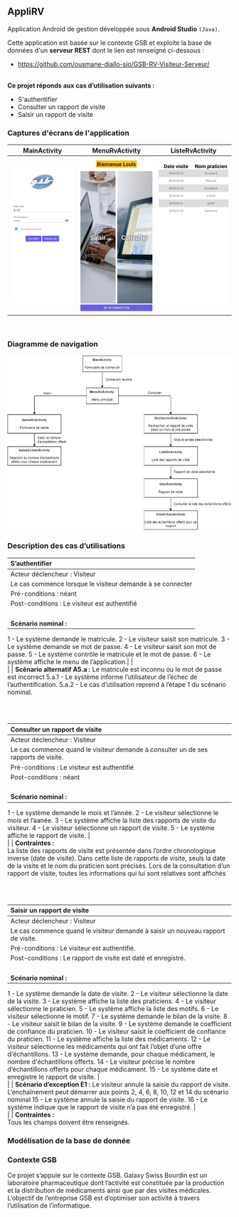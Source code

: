 ## AppliRV
Application Android de gestion développée sous **Android Studio** `(Java)`.

Cette application est basée sur le contexte GSB et exploite la base de données d'un **serveur REST** dont le lien est renseigné ci-dessous :
- https://github.com/ousmane-diallo-sio/GSB-RV-Visiteur-Serveur/


<br>**Ce projet réponds aux cas d’utilisation suivants :**
- S'authentifier
- Consulter un rapport de visite
- Saisir un rapport de visite

### Captures d'écrans de l'application

| MainActivity | MenuRvActivity | ListeRvActivity |
| :----------: | :------------: | :-------------: |
| ![](documents/activity-main.jpg) | ![](documents/activity-menu.jpg) | ![](documents/activity-liste-rv.jpg)
<br>

### Diagramme de navigation

![](documents/navigation-applirv.jpg)

### Description des cas d’utilisations

| **S’authentifier** | 
| :------------- | 
| Acteur déclencheur : Visiteur |
| Le cas commence lorsque le visiteur demande à se connecter |
| Pré-conditions : néant |
| Post-conditions : Le visiteur est authentifié |
| <br> |
| **Scénario nominal :** <br> 
1 - Le système demande le matricule.
2 - Le visiteur saisit son matricule.
3 - Le système demande se mot de passe.
4 - Le visiteur saisit son mot de passe.
5 - Le système contrôle le matricule et le mot de passe.
6 - Le système affiche le menu de l’application.|
| <br> |
| **Scénario alternatif A5.a :** Le matricule est inconnu ou le mot de passe est incorrect
5.a.1 - Le système informe l’utilisateur de l’échec de l’authentification.
5.a.2 - Le cas d’utilisation reprend à l’étape 1 du scénario nominal.

<br><br>

| **Consulter un rapport de visite** |
| :------------ |
| Acteur déclencheur : Visiteur |
| Le cas commence quand le visiteur demande à consulter un de ses rapports de visite. |
| Pré-conditions : Le visiteur est authentifié |
| Post-conditions : néant |
| <br> |
| **Scénario nominal :** <br>
1 - Le système demande le mois et l’année.
2 - Le visiteur sélectionne le mois et l’aanée.
3 - Le système affiche la liste des rapports de visite du visiteur.
4 - Le visiteur sélectionne un rapport de visite.
5 - Le système affiche le rapport de visite.
| <br> |
| **Contraintes :** <br>
La liste des rapports de visite est présentée dans l’ordre chronologique inverse (date de visite). 
Dans cette liste de rapports de visite, seuls la date de la visite et le nom du praticien sont précisés.
Lors de la consultation d’un rapport de visite, toutes les informations qui lui sont relatives sont affichés

<br><br>

| **Saisir un rapport de visite** |
| :--------- |
| Acteur déclencheur : Visiteur |
| Le cas commence quand le visiteur demande à saisir un nouveau rapport de visite. |
| Pré-conditions : Le visiteur est authentifié. |
| Post-conditions : Le rapport de visite est daté et enregistré. |
| <br> |
| **Scénario nominal :** <br> 
1 - Le système demande la date de visite.
2 - Le visiteur sélectionne la date de la visite.
3 - Le système affiche la liste des praticiens.
4 - Le visiteur sélectionne le praticien.
5 - Le système affiche la liste des motifs.
6 - Le visiteur sélectionne le motif.
7 - Le système demande le bilan de la visite.
8 - Le visiteur saisit le bilan de la visite.
9 - Le système demande le coefficient de confiance du praticien.
10 - Le visiteur saisit le coefficient de confiance du praticien.
11 - Le système affiche la liste des médicaments.
12 - Le visiteur sélectionne les médicaments qui ont fait l’objet d’une offre d'échantillons.
13 - Le système demande, pour chaque médicament, le nombre d'échantillons offerts.
14 - Le visiteur précise le nombre d’échantillons offerts pour chaque médicament.
15 - Le système date et enregistre le rapport de visite.
| <br> |
| **Scénario d’exception E1 :** Le visiteur annule la saisie du rapport de visite. <br>L’enchaînement peut démarrer aux points 2, 4, 6, 8, 10, 12 et 14 du scénario nominal
15 - Le système annule la saisie du rapport de visite.
16 - Le système indique que le rapport de visite n’a pas été enregistré.
| <br> |
| **Contraintes :** <br>
Tous les champs doivent être renseignés.
  
### Modélisation de la base de donnée


### Contexte GSB

Ce projet s’appuie sur le contexte GSB. Galaxy Swiss Bourdin est un laboratoire pharmaceutique dont l’activité est constituée par la production et la distribution de médicaments ainsi que par des visites médicales. 
L’objectif de l’entreprise GSB est d’optimiser son activité à travers l’utilisation de l’informatique. 
